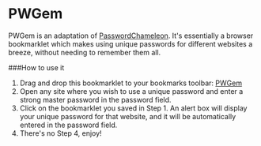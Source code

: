 PWGem
=====

PWGem is an adaptation of [PasswordChameleon](https://www.passwordchameleon.com). It's essentially a browser bookmarklet which makes using unique passwords for different websites a breeze, without needing to remember them all.

###How to use it

1. Drag and drop this bookmarklet to your bookmarks toolbar: <a href="javascript:(function(){s=document.createElement('script');s.type='text/javascript';s.src='https://dl.dropboxusercontent.com/u/63010476/pwgem.js?v='+parseInt(Math.random()*99999999);document.body.appendChild(s);})();">PWGem</a>
2. Open any site where you wish to use a unique password and enter a strong master password in the password field.
3. Click on the bookmarklet you saved in Step 1. An alert box will display your unique password for that website, and it will be automatically entered in the password field.
4. There's no Step 4, enjoy!
